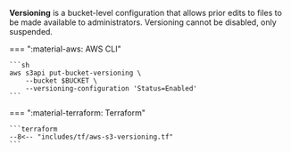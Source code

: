**Versioning** is a bucket-level configuration that allows prior edits to files to be made available to administrators.
Versioning cannot be disabled, only suspended.

=== ":material-aws: AWS CLI"

    ```sh
    aws s3api put-bucket-versioning \
        --bucket $BUCKET \
        --versioning-configuration 'Status=Enabled'
    ```

=== ":material-terraform: Terraform"

    ```terraform
    --8<-- "includes/tf/aws-s3-versioning.tf"
    ```